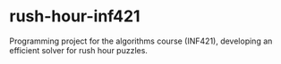 # rush-hour-inf421
Programming project for the algorithms course (INF421), developing an efficient solver for rush hour puzzles.
